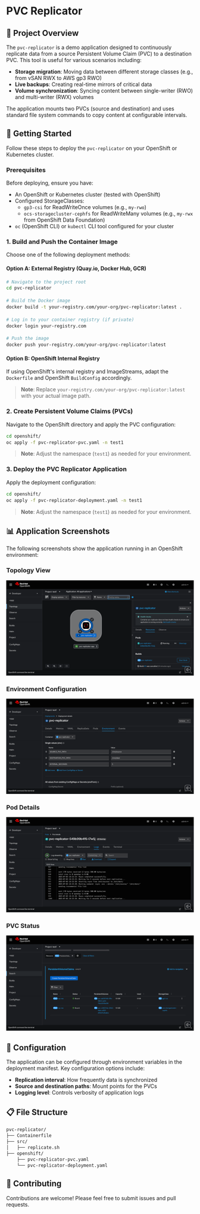 # PVC Replicator

## 📝 Project Overview

The `pvc-replicator` is a demo application designed to continuously replicate data from a source Persistent Volume Claim (PVC) to a destination PVC. This tool is useful for various scenarios including:

- **Storage migration**: Moving data between different storage classes (e.g., from vSAN RWX to AWS gp3 RWO)
- **Live backups**: Creating real-time mirrors of critical data
- **Volume synchronization**: Syncing content between single-writer (RWO) and multi-writer (RWX) volumes

The application mounts two PVCs (source and destination) and uses standard file system commands to copy content at configurable intervals.

## 🚀 Getting Started

Follow these steps to deploy the `pvc-replicator` on your OpenShift or Kubernetes cluster.

### Prerequisites

Before deploying, ensure you have:

- An OpenShift or Kubernetes cluster (tested with OpenShift)
- Configured StorageClasses:
  - `gp3-csi` for ReadWriteOnce volumes (e.g., `my-rwo`)
  - `ocs-storagecluster-cephfs` for ReadWriteMany volumes (e.g., `my-rwx` from OpenShift Data Foundation)
- `oc` (OpenShift CLI) or `kubectl` CLI tool configured for your cluster

### 1. Build and Push the Container Image

Choose one of the following deployment methods:

#### Option A: External Registry (Quay.io, Docker Hub, GCR)

```bash
# Navigate to the project root
cd pvc-replicator

# Build the Docker image
docker build -t your-registry.com/your-org/pvc-replicator:latest .

# Log in to your container registry (if private)
docker login your-registry.com

# Push the image
docker push your-registry.com/your-org/pvc-replicator:latest
```

#### Option B: OpenShift Internal Registry

If using OpenShift's internal registry and ImageStreams, adapt the `Dockerfile` and OpenShift `BuildConfig` accordingly.

> **Note**: Replace `your-registry.com/your-org/pvc-replicator:latest` with your actual image path.

### 2. Create Persistent Volume Claims (PVCs)

Navigate to the OpenShift directory and apply the PVC configuration:

```bash
cd openshift/
oc apply -f pvc-replicator-pvc.yaml -n test1
```

> **Note**: Adjust the namespace (`test1`) as needed for your environment.

### 3. Deploy the PVC Replicator Application

Apply the deployment configuration:

```bash
cd openshift/
oc apply -f pvc-replicator-deployment.yaml -n test1
```

> **Note**: Adjust the namespace (`test1`) as needed for your environment.

## 📊 Application Screenshots

The following screenshots show the application running in an OpenShift environment:

### Topology View
![Topology View](./doc/1.Topology.png)

### Environment Configuration
![Environment Configuration](./doc/2.Env.png)

### Pod Details
![Pod Details](./doc/3.pod.png)

### PVC Status
![PVC Status](./doc/4.pvc.png)

## 🔧 Configuration

The application can be configured through environment variables in the deployment manifest. Key configuration options include:

- **Replication interval**: How frequently data is synchronized
- **Source and destination paths**: Mount points for the PVCs
- **Logging level**: Controls verbosity of application logs

## 📋 File Structure

```
pvc-replicator/
├── Containerfile
├── src/
│   ├── replicate.sh
├── openshift/
    ├── pvc-replicator-pvc.yaml
    └── pvc-replicator-deployment.yaml

```

## 🤝 Contributing

Contributions are welcome! Please feel free to submit issues and pull requests.
